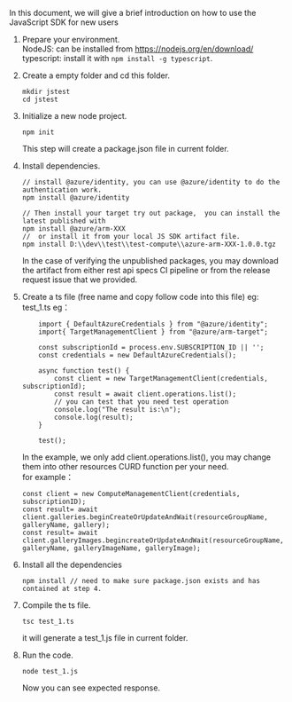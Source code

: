 In this document, we will give a brief introduction on how to use the JavaScript SDK for new users

1. Prepare your environment.  
    NodeJS: can be installed from https://nodejs.org/en/download/  
    typescript: install it with `npm install -g typescript`.

1. Create a empty folder and cd this folder.
    ```
    mkdir jstest
    cd jstest
    ```

1. Initialize a new node project. 
    ```
    npm init
    ```
    This step will create a package.json file in current folder.

1. Install dependencies.
   ```
   // install @azure/identity, you can use @azure/identity to do the authentication work.
   npm install @azure/identity
   
   // Then install your target try out package,  you can install the latest published with
   npm install @azure/arm-XXX 
   //  or install it from your local JS SDK artifact file. 
   npm install D:\\dev\\test\\test-compute\\azure-arm-XXX-1.0.0.tgz
   
   ```
   In the case of verifying the unpublished packages, you may download the artifact from either rest api specs CI pipeline or from the release request issue that we provided.  


1. Create a ts file (free name and copy follow code into this file) eg: test_1.ts
    eg：
    ```
        import { DefaultAzureCredentials } from "@azure/identity";
        import{ TargetManagementClient } from "@azure/arm-target";

        const subscriptionId = process.env.SUBSCRIPTION_ID || '';
        const credentials = new DefaultAzureCredentials();

        async function test() {
            const client = new TargetManagementClient(credentials, subscriptionId);
            const result = await client.operations.list();
            // you can test that you need test operation
            console.log("The result is:\n");
            console.log(result);
        }

        test();
    ```   
    In the example, we only add client.operations.list(), you may change them into other resources CURD function per your need.  
    for example：  
    ```
    const client = new ComputeManagementClient(credentials, subscriptionID);
    const result= await client.galleries.beginCreateOrUpdateAndWait(resourceGroupName, galleryName, gallery);
    const result= await client.galleryImages.begincreateOrUpdateAndWait(resourceGroupName, galleryName, galleryImageName, galleryImage);
    ```
    
1. Install all the dependencies 
    ```
    npm install // need to make sure package.json exists and has contained at step 4.
    ```
1. Compile the ts file.
   ```
   tsc test_1.ts
   ```
   it will generate a test_1.js file in current folder.
1. Run the code. 
   ```
   node test_1.js
   ```
   Now you can see expected response.
